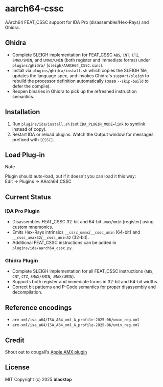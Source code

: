 # aarch64-cssc

AArch64 FEAT_CSSC support for IDA Pro (disassembler/Hex-Rays) and Ghidra.

## Ghidra
- Complete SLEIGH implementation for FEAT_CSSC `ABS`, `CNT`, `CTZ`, `SMAX/SMIN`,
  and `UMAX/UMIN` (both register and immediate forms) under `plugins/ghidra/`
  (`sleigh/AARCH64_CSSC.sinc`).
- Install via `plugins/ghidra/install.sh` which copies the SLEIGH file, updates the
  language spec, and invokes Ghidra's `support/sleigh` to rebuild the processor
  definition automatically (pass `--skip-build` to defer the compile).
- Reopen binaries in Ghidra to pick up the refreshed instruction semantics.

## Installation
1. Run `plugins/ida/install.sh` (set `IDA_PLUGIN_MODE=link` to symlink instead of copy).
2. Restart IDA or reload plugins. Watch the Output window for messages prefixed with `[CSSC]`.

## Load Plug-in

> [!NOTE]  
> Plugin should auto-load, but if it doesn't you can load it this way:  
> Edit -> Plugins -> AArch64 CSSC  

## Current Status

### IDA Pro Plugin
- Disassembles FEAT_CSSC 32-bit and 64-bit `umax`/`umin` (register) using custom mnemonics.
- Emits Hex-Rays intrinsics `__cssc_umax`/`__cssc_umin` (64-bit) and `__cssc_umax32`/`__cssc_umin32` (32-bit).
- Additional FEAT_CSSC instructions can be added in `plugins/ida/aarch64_cssc.py`.

### Ghidra Plugin
- Complete SLEIGH implementation for all FEAT_CSSC instructions (`ABS`, `CNT`, `CTZ`, `SMAX/SMIN`, `UMAX/UMIN`).
- Supports both register and immediate forms in 32-bit and 64-bit widths.
- Correct bit patterns and P-Code semantics for proper disassembly and decompilation.

## Reference encodings
- `arm-xml/isa_a64/ISA_A64_xml_A_profile-2025-06/umax_reg.xml`
- `arm-xml/isa_a64/ISA_A64_xml_A_profile-2025-06/umin_reg.xml`

## Credit

Shout out to dougall's [Apple AMX plugin](https://gist.github.com/dougallj/7a75a3be1ec69ca550e7c36dc75e0d6f)

## License

MIT Copyright (c) 2025 **blacktop**

